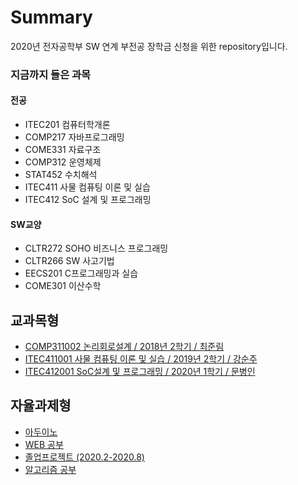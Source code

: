 # Summary
2020년 전자공학부 SW 연계 부전공 장학금 신청을 위한 repository입니다.

### 지금까지 들은 과목

#### 전공
* ITEC201 컴퓨터학개론
* COMP217 자바프로그래밍
* COME331 자료구조
* COMP312 운영체제
* STAT452 수치해석
* ITEC411 사물 컴퓨팅 이론 및 실습
* ITEC412 SoC 설계 및 프로그래밍

#### SW교양
* CLTR272 SOHO 비즈니스 프로그래밍
* CLTR266 SW 사고기법
* EECS201 C프로그래밍과 실습
* COME301 이산수학


## 교과목형
* [COMP311002 논리회로설계 / 2018년 2학기 / 최준림](https://github.com/VVONJAE/logical_circuit_design)
* [ITEC411001 사물 컴퓨팅 이론 및 실습 /  2019년 2학기 / 강순주](https://github.com/VVONJAE/InternetOfThings)
* [ITEC412001 SoC설계 및 프로그래밍 / 2020년 1학기 / 문병인](https://github.com/VVONJAE/SystemOnChip)

## 자율과제형
* [아두이노](https://github.com/VVONJAE/ardoino)
* [WEB 공부](https://github.com/VVONJAE/web1)
* [졸업프로젝트 (2020.2-2020.8)](https://github.com/VVONJAE/CycleGAN)
* [알고리즘 공부](https://github.com/VVONJAE/algorithm)
